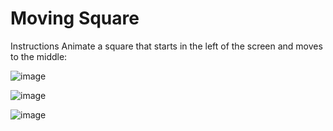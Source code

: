 # Moving Square

Instructions
Animate a square that starts in the left of the screen and moves to the middle:


![image](https://github.com/Trilochna/Code-In-Place-By-Stanford-University/assets/97858274/bb128818-7fa1-4bf4-8783-988795fda08f)

![image](https://github.com/Trilochna/Code-In-Place-By-Stanford-University/assets/97858274/e7ba023d-64b3-4c4c-8a91-c9bf4840e6b8)

![image](https://github.com/Trilochna/Code-In-Place-By-Stanford-University/assets/97858274/aca21d85-968e-4dec-b11d-26070d569a97)
